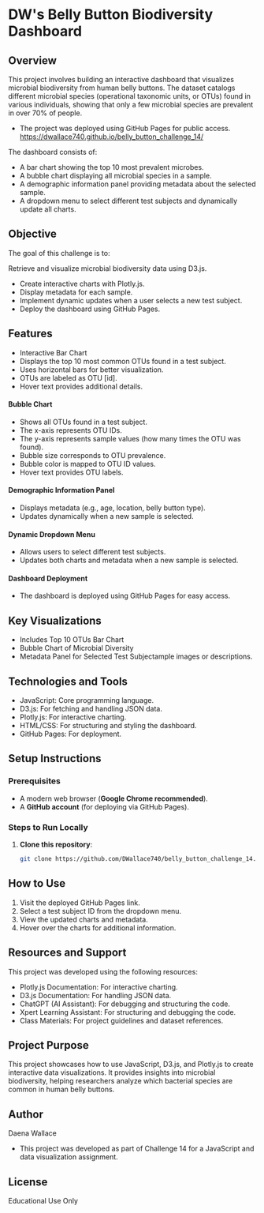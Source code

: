# DW's Belly Button Biodiversity Dashboard

## Overview
This project involves building an interactive dashboard that visualizes microbial biodiversity from human belly buttons. The dataset catalogs different microbial species (operational taxonomic units, or OTUs) found in various individuals, showing that only a few microbial species are prevalent in over 70% of people.
- The project was deployed using GitHub Pages for public access.
    https://dwallace740.github.io/belly_button_challenge_14/

The dashboard consists of:
- A bar chart showing the top 10 most prevalent microbes.
- A bubble chart displaying all microbial species in a sample.
- A demographic information panel providing metadata about the selected sample.
- A dropdown menu to select different test subjects and dynamically update all charts.

## Objective
The goal of this challenge is to:

Retrieve and visualize microbial biodiversity data using D3.js.
- Create interactive charts with Plotly.js.
- Display metadata for each sample.
- Implement dynamic updates when a user selects a new test subject.
- Deploy the dashboard using GitHub Pages.

## Features
- Interactive Bar Chart
- Displays the top 10 most common OTUs found in a test subject.
- Uses horizontal bars for better visualization.
- OTUs are labeled as OTU [id].
- Hover text provides additional details.

#### Bubble Chart
- Shows all OTUs found in a test subject.
- The x-axis represents OTU IDs.
- The y-axis represents sample values (how many times the OTU was found).
- Bubble size corresponds to OTU prevalence.
- Bubble color is mapped to OTU ID values.
- Hover text provides OTU labels.

#### Demographic Information Panel
- Displays metadata (e.g., age, location, belly button type).
- Updates dynamically when a new sample is selected.

#### Dynamic Dropdown Menu
- Allows users to select different test subjects.
- Updates both charts and metadata when a new sample is selected.

#### Dashboard Deployment
- The dashboard is deployed using GitHub Pages for easy access.


## Key Visualizations
- Includes Top 10 OTUs Bar Chart
- Bubble Chart of Microbial Diversity
- Metadata Panel for Selected Test Subjectample images or descriptions.

## Technologies and Tools
- JavaScript: Core programming language.
- D3.js: For fetching and handling JSON data.
- Plotly.js: For interactive charting.
- HTML/CSS: For structuring and styling the dashboard.
- GitHub Pages: For deployment.

## Setup Instructions
### **Prerequisites**
- A modern web browser (**Google Chrome recommended**).
- A **GitHub account** (for deploying via GitHub Pages).

### **Steps to Run Locally**
1. **Clone this repository**:
   ```bash
   git clone https://github.com/DWallace740/belly_button_challenge_14.git

## How to Use
1. Visit the deployed GitHub Pages link.
2. Select a test subject ID from the dropdown menu.
3. View the updated charts and metadata.
4. Hover over the charts for additional information.

## Resources and Support
This project was developed using the following resources:

- Plotly.js Documentation: For interactive charting.
- D3.js Documentation: For handling JSON data.
- ChatGPT (AI Assistant): For debugging and structuring the code.
- Xpert Learning Assistant: For structuring and debugging the code.
- Class Materials: For project guidelines and dataset references.

## Project Purpose
This project showcases how to use JavaScript, D3.js, and Plotly.js to create interactive data visualizations. It provides insights into microbial biodiversity, helping researchers analyze which bacterial species are common in human belly buttons.

## Author
Daena Wallace 
- This project was developed as part of Challenge 14 for a JavaScript and data visualization assignment.

## License
Educational Use Only
